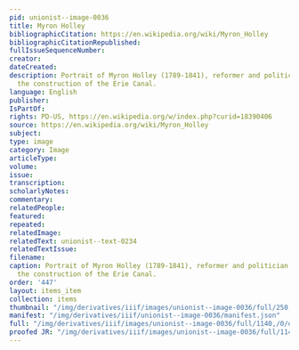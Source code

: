 ```yaml
---
pid: unionist--image-0036
title: Myron Holley
bibliographicCitation: https://en.wikipedia.org/wiki/Myron_Holley
bibliographicCitationRepublished: 
fullIssueSequenceNumber: 
creator: 
dateCreated: 
description: Portrait of Myron Holley (1789-1841), reformer and politician who helped
  the construction of the Erie Canal.
language: English
publisher: 
IsPartOf: 
rights: PD-US, https://en.wikipedia.org/w/index.php?curid=18390406
source: https://en.wikipedia.org/wiki/Myron_Holley
subject: 
type: image
category: Image
articleType: 
volume: 
issue: 
transcription: 
scholarlyNotes: 
commentary: 
relatedPeople: 
featured: 
repeated: 
relatedImage: 
relatedText: unionist--text-0234
relatedTextIssue: 
filename: 
caption: Portrait of Myron Holley (1789-1841), reformer and politician who helped
  the construction of the Erie Canal.
order: '447'
layout: items_item
collection: items
thumbnail: "/img/derivatives/iiif/images/unionist--image-0036/full/250,/0/default.jpg"
manifest: "/img/derivatives/iiif/unionist--image-0036/manifest.json"
full: "/img/derivatives/iiif/images/unionist--image-0036/full/1140,/0/default.jpg"
proofed JR: "/img/derivatives/iiif/images/unionist--image-0036/full/1140,/0/default.jpg"
---
```

